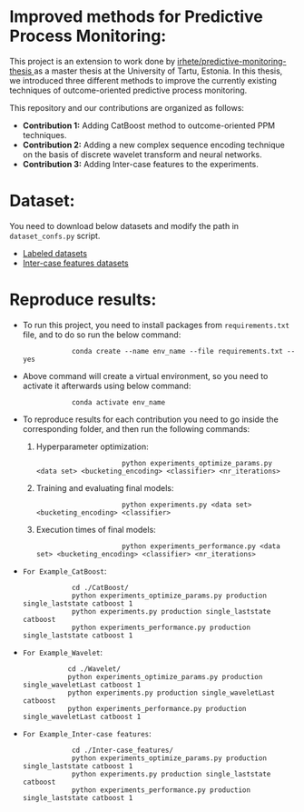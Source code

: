 # Improved methods for Predictive Process Monitoring:
This project is an extension to work done by [irhete/predictive-monitoring-thesis ](https://github.com/irhete/predictive-monitoring-thesis) as a master thesis at the University of Tartu, Estonia. In this thesis, we introduced three different methods to improve the currently existing techniques of outcome-oriented predictive process monitoring. 

This repository and our contributions are organized as follows:
* **Contribution 1:** Adding CatBoost method to outcome-oriented PPM techniques. 
* **Contribution 2:** Adding a new complex sequence encoding technique on the basis of discrete wavelet transform and neural networks. 
* **Contribution 3:** Adding Inter-case features to the experiments.  

# Dataset: 
You need to download below datasets and modify the path in `dataset_confs.py` script. 

* [Labeled datasets](https://drive.google.com/drive/folders/1ut9HR5I4Bvo96WcG09Boex_XfC6rJujZ?usp=sharing)
* [Inter-case features datasets](https://drive.google.com/drive/folders/1E26I981qyMNj1laTNKoCCC_PneGzlT5R?usp=sharing)




# Reproduce results:
* To run this project, you need to install packages from `requirements.txt` file, and to do so run the below command:                             

                  conda create --name env_name --file requirements.txt --yes
                  
* Above command will create a virtual environment, so you need to activate it afterwards using below command:

                  conda activate env_name
                  
* To reproduce results for each contribution you need to go inside the corresponding folder, and then run the following commands: 
                
    1. Hyperparameter optimization:
      
                                python experiments_optimize_params.py <data set> <bucketing_encoding> <classifier> <nr_iterations>
                                
    2. Training and evaluating final models: 
      
                                python experiments.py <data set> <bucketing_encoding> <classifier>
                                
    3. Execution times of final models: 
      
                                python experiments_performance.py <data set> <bucketing_encoding> <classifier> <nr_iterations>

* `For Example_CatBoost`: 
                  
                  cd ./CatBoost/
                  python experiments_optimize_params.py production single_laststate catboost 1
                  python experiments.py production single_laststate catboost 
                  python experiments_performance.py production single_laststate catboost 1
                  
                  
 * `For Example_Wavelet`: 
                  
                  cd ./Wavelet/
                  python experiments_optimize_params.py production single_waveletLast catboost 1
                  python experiments.py production single_waveletLast catboost 
                  python experiments_performance.py production single_waveletLast catboost 1
                  

* `For Example_Inter-case features`: 
                  
                  cd ./Inter-case_features/
                  python experiments_optimize_params.py production single_laststate catboost 1
                  python experiments.py production single_laststate catboost 
                  python experiments_performance.py production single_laststate catboost 1


          


                   

